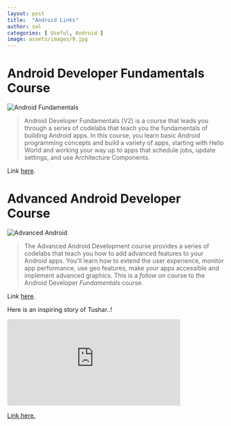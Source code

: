 ```yaml
---
layout: post
title:  "Android Links"
author: sal
categories: [ Useful, Android ]
image: assets/images/9.jpg
---
```

# Android Developer Fundamentals Course
 
 ![Android Fundamentals](/blog/img/adf_logo.png "Fundamentals")
 
> Android Developer Fundamentals (V2) is a course that leads you through a series of codelabs that teach you the fundamentals of
building Android apps. In this course, you learn basic Android programming concepts and build a variety of apps, starting with 
Hello World and working your way up to apps that schedule jobs, update settings, and use Architecture Components.

Link [here](https://codelabs.developers.google.com/android-training/).


# Advanced Android Developer Course

![Advanced Android](/blog/img/aad_logo.png "Advanced")

> The Advanced Android Development course provides a series of codelabs that teach you how to add advanced features to your Android apps.
You'll learn how to extend the user experience, monitor app performance, use geo features, make your apps 
accessible and implement advanced graphics.
This is a *follow on* course to the Android Developer *Fundamentals* course.

Link [here](https://codelabs.developers.google.com/advanced-android-training/).


Here is an inspiring story of Tushar..!

<iframe width="400" height="200" src="https://www.youtube.com/embed/as3pQTuyTgY" frameborder="0" allow="accelerometer; autoplay; encrypted-media; gyroscope; picture-in-picture" allowfullscreen></iframe>

[Link here.](https://www.pluralsight.com/partners/google)
